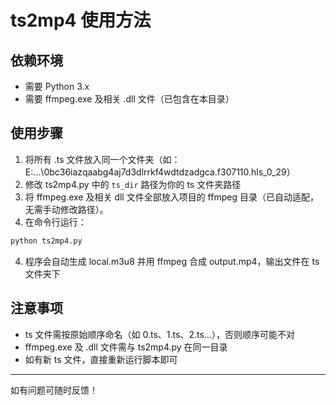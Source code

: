 # ts2mp4 使用方法

## 依赖环境
- 需要 Python 3.x
- 需要 ffmpeg.exe 及相关 .dll 文件（已包含在本目录）

## 使用步骤
1. 将所有 .ts 文件放入同一个文件夹（如：E:\...\0bc36iazqaabg4aj7d3dlrrkf4wdtdzadgca.f307110.hls_0_29）
2. 修改 ts2mp4.py 中的 `ts_dir` 路径为你的 ts 文件夹路径
3. 将 ffmpeg.exe 及相关 dll 文件全部放入项目的 ffmpeg 目录（已自动适配，无需手动修改路径）。
4. 在命令行运行：

```bash
python ts2mp4.py
```

4. 程序会自动生成 local.m3u8 并用 ffmpeg 合成 output.mp4，输出文件在 ts 文件夹下

## 注意事项
- ts 文件需按原始顺序命名（如 0.ts、1.ts、2.ts...），否则顺序可能不对
- ffmpeg.exe 及 .dll 文件需与 ts2mp4.py 在同一目录
- 如有新 ts 文件，直接重新运行脚本即可

---
如有问题可随时反馈！
